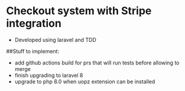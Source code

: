 # Checkout system with Stripe integration

* Developed using laravel and TDD

##Stuff to implement:
* add github actions build for prs that will run tests before allowing to merge 
* finish upgrading to laravel 8
* upgrade to php 8.0 when uopz extension can be installed
